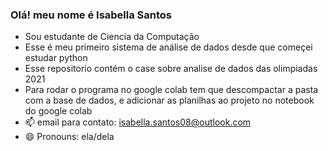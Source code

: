 ### Olá! meu nome é Isabella Santos
- Sou estudante de Ciencia da Computação
- Esse é meu primeiro sistema de análise de dados desde que começei estudar python 
- Esse repositorio contém o case sobre analise de dados das olimpiadas 2021
- Para rodar o programa no google colab tem que descompactar a pasta com a base de dados, e adicionar as planilhas ao projeto no notebook do google colab
- 📫  email para contato: isabella.santos08@outlook.com
- 😄 Pronouns: ela/dela
